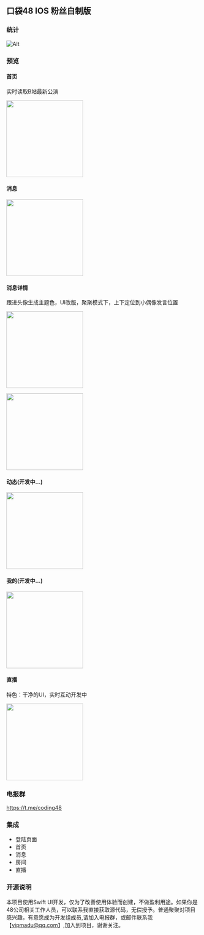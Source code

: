## 口袋48 IOS 粉丝自制版

### 统计

![Alt](https://repobeats.axiom.co/api/embed/d39ee9bc6a91cdd83680108e4bf7dc9826150a87.svg "Repobeats analytics image")

### 预览

<div>
	<h4>首页</h4>
	<p>实时读取B站最新公演</p>
	<p><img src="https://raw.githubusercontent.com/zhazhahan/pocket/main/update2/2.png" width="200"></p>
</div>
<div>
	<h4>消息</h4>
	<p><img src="https://raw.githubusercontent.com/zhazhahan/pocket/main/update2/3.png" width="200"></p>
</div>
<div>
	<h4>消息详情</h4>
	<p>跟进头像生成主题色，UI改版，聚聚模式下，上下定位到小偶像发言位置</p>
	<p><img src="https://raw.githubusercontent.com/zhazhahan/pocket/main/update2/6.png" width="200"></p>
	<p><img src="https://raw.githubusercontent.com/zhazhahan/pocket/main/update2/7.png" width="200"></p>
</div>
<div>
	<h4>动态(开发中...)</h4>
	<p><img src="https://raw.githubusercontent.com/zhazhahan/pocket/main/update2/4.png" width="200"></p>
</div>
<div>
	<h4>我的(开发中...)</h4>
	<p><img src="https://raw.githubusercontent.com/zhazhahan/pocket/main/update2/5.png" width="200"></p>
</div>
<p>
	<h4>直播</h4>
	<p>特色：干净的UI，实时互动开发中</p>
	<p><img src="https://raw.githubusercontent.com/zhazhahan/pocket/main/update2/8.jpg" width="200"></p>
</p>



### 电报群
<a href="https://t.me/coding48">https://t.me/coding48</a>


### 集成
* 登陆页面
* 首页
* 消息
* 房间
* 直播



### 开源说明
本项目使用Swift UI开发，仅为了改善使用体验而创建，不做盈利用途。如果你是48公司相关工作人员，可以联系我直接获取源代码，无偿授予。普通聚聚对项目感兴趣，有意愿成为开发组成员,请加入电报群，或邮件联系我【vipmadu@qq.com】,加入到项目，谢谢关注。
